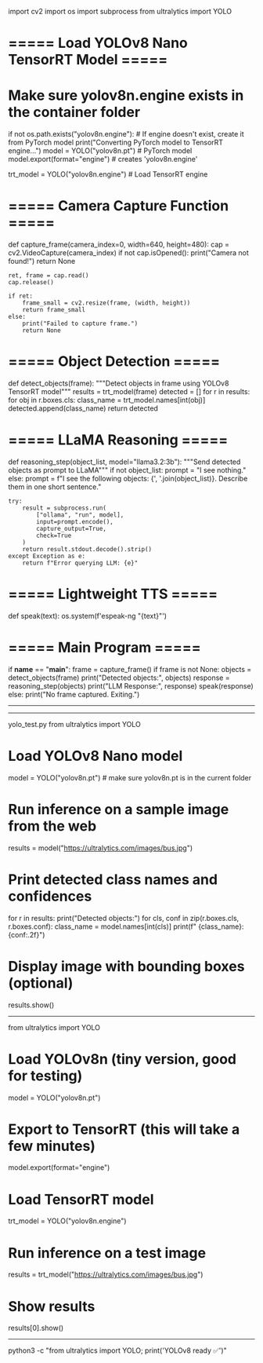 import cv2
import os
import subprocess
from ultralytics import YOLO

# ===== Load YOLOv8 Nano TensorRT Model =====
# Make sure yolov8n.engine exists in the container folder
if not os.path.exists("yolov8n.engine"):
    # If engine doesn't exist, create it from PyTorch model
    print("Converting PyTorch model to TensorRT engine...")
    model = YOLO("yolov8n.pt")  # PyTorch model
    model.export(format="engine")  # creates 'yolov8n.engine'

trt_model = YOLO("yolov8n.engine")  # Load TensorRT engine

# ===== Camera Capture Function =====
def capture_frame(camera_index=0, width=640, height=480):
    cap = cv2.VideoCapture(camera_index)
    if not cap.isOpened():
        print("Camera not found!")
        return None

    ret, frame = cap.read()
    cap.release()

    if ret:
        frame_small = cv2.resize(frame, (width, height))
        return frame_small
    else:
        print("Failed to capture frame.")
        return None

# ===== Object Detection =====
def detect_objects(frame):
    """Detect objects in frame using YOLOv8 TensorRT model"""
    results = trt_model(frame)
    detected = []
    for r in results:
        for obj in r.boxes.cls:
            class_name = trt_model.names[int(obj)]
            detected.append(class_name)
    return detected

# ===== LLaMA Reasoning =====
def reasoning_step(object_list, model="llama3.2:3b"):
    """Send detected objects as prompt to LLaMA"""
    if not object_list:
        prompt = "I see nothing."
    else:
        prompt = f"I see the following objects: {', '.join(object_list)}. Describe them in one short sentence."

    try:
        result = subprocess.run(
            ["ollama", "run", model],
            input=prompt.encode(),
            capture_output=True,
            check=True
        )
        return result.stdout.decode().strip()
    except Exception as e:
        return f"Error querying LLM: {e}"

# ===== Lightweight TTS =====
def speak(text):
    os.system(f'espeak-ng "{text}"')

# ===== Main Program =====
if __name__ == "__main__":
    frame = capture_frame()
    if frame is not None:
        objects = detect_objects(frame)
        print("Detected objects:", objects)
        response = reasoning_step(objects)
        print("LLM Response:", response)
        speak(response)
    else:
        print("No frame captured. Exiting.")




___________
____________
yolo_test.py
from ultralytics import YOLO

# Load YOLOv8 Nano model
model = YOLO("yolov8n.pt")  # make sure yolov8n.pt is in the current folder

# Run inference on a sample image from the web
results = model("https://ultralytics.com/images/bus.jpg")

# Print detected class names and confidences
for r in results:
    print("Detected objects:")
    for cls, conf in zip(r.boxes.cls, r.boxes.conf):
        class_name = model.names[int(cls)]
        print(f"  {class_name}: {conf:.2f}")

# Display image with bounding boxes (optional)
results.show()

_______________________________________________

from ultralytics import YOLO

# Load YOLOv8n (tiny version, good for testing)
model = YOLO("yolov8n.pt")

# Export to TensorRT (this will take a few minutes)
model.export(format="engine")

# Load TensorRT model
trt_model = YOLO("yolov8n.engine")

# Run inference on a test image
results = trt_model("https://ultralytics.com/images/bus.jpg")

# Show results
results[0].show()

__________________________
python3 -c "from ultralytics import YOLO; print('YOLOv8 ready ✅')"


